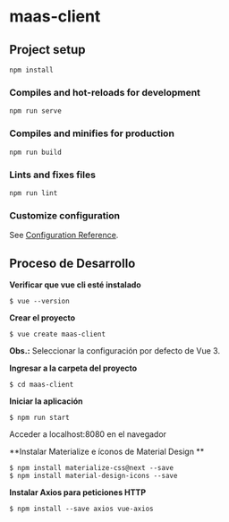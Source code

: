 # maas-client

## Project setup
```
npm install
```

### Compiles and hot-reloads for development
```
npm run serve
```

### Compiles and minifies for production
```
npm run build
```

### Lints and fixes files
```
npm run lint
```

### Customize configuration
See [Configuration Reference](https://cli.vuejs.org/config/).

## Proceso de Desarrollo
**Verificar que vue cli esté instalado**

    $ vue --version

**Crear el proyecto**

    $ vue create maas-client

**Obs.:** Seleccionar la configuración por defecto de Vue 3.

**Ingresar a la carpeta del proyecto**

    $ cd maas-client

**Iniciar la aplicación**

    $ npm run start

Acceder a localhost:8080 en el navegador

**Instalar Materialize e íconos de Material Design **

    $ npm install materialize-css@next --save
    $ npm install material-design-icons --save

**Instalar Axios para peticiones HTTP**

    $ npm install --save axios vue-axios
